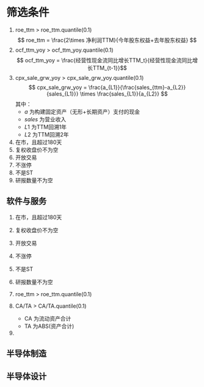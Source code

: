 # 筛选条件


1. roe_ttm > roe_ttm.quantile(0.1)
   $$ roe_ttm = \frac{2\times 净利润TTM}{今年股东权益+去年股东权益} $$
2. ocf_ttm_yoy > ocf_ttm_yoy.quantile(0.1)
   $$ ocf_ttm_yoy = \frac{经营性现金流同比增长TTM_t}{经营性现金流同比增长TTM_{t-1}}$$
3. cpx_sale_grw_yoy > cpx_sale_grw_yoy.quantile(0.1)
   $$ cpx_sale_grw_yoy = \frac{a_{L1}}{\frac{sales_{ttm}-a_{L2}}{sales_{L1}}} \times \frac{sales_{L1}}{a_{L2}} $$
   其中：
   * $a$ 为构建固定资产（无形+长期资产）支付的现金
   * $sales$ 为营业收入   
   * $L1$ 为TTM回溯1年
   * $L2$ 为TTM回溯2年
4. 在市，且超过180天
5. 复权收盘价不为空
6. 开放交易
7. 不涨停
8. 不是ST
9. 研报数量不为空
## 软件与服务
1. 在市，且超过180天
2. 复权收盘价不为空
3. 开放交易
4. 不涨停
5. 不是ST
6. 研报数量不为空
7. roe_ttm > roe_ttm.quantile(0.1)
8. CA/TA > CA/TA.quantile(0.1)
   * CA 为流动资产合计
   * TA 为ABS(资产合计)
   
9. 
## 半导体制造

## 半导体设计